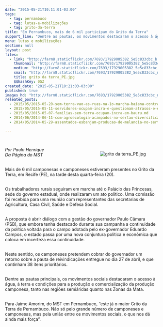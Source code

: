 ```yaml
---
date: "2015-05-21T10:11:01-03:00"
tags:
  - tag: pernambuco
  - tag: lutas-e-mobilizações
  - tag: grito-da-terra
title: "Em Pernambuco, mais de 6 mil participam do Grito da Terra"
support_line: "Dentre as pautas, os movimentos destacaram o acesso à água, à terra e condições para a produção e comercialização da produção camponesa."
menu: lutas e mobilizações
section: null
layout: post
files:
  - link: "http://farm8.staticflickr.com/7693/17929005382_5e5c833cbc_b.jpg"
    thumbnail: "http://farm8.staticflickr.com/7693/17929005382_5e5c833cbc_t.jpg"
    medium: "http://farm8.staticflickr.com/7693/17929005382_5e5c833cbc_z.jpg"
    small: "http://farm8.staticflickr.com/7693/17929005382_5e5c833cbc_n.jpg"
    title: grito da terra_PE.jpg
    $$hashKey: 0GZ
created_date: "2015-05-21T10:21:03-03:00"
published: true
images_hd: "http://farm8.staticflickr.com/7693/17929005382_5e5c833cbc_n.jpg"
releated_posts:
  - 2015/05/2015-05-20-sem-terra-vao-as-ruas-na-1o-marcha-baiana-contra-lgbtfobia.md
  - 2015/05/2015-05-11-servidores-ocupam-incra-e-questionam-atrasos-e-debilidades-na-politica-do-orgao.md
  - 2015/05/2015-05-07-familias-sem-terra-ocupam-incra-em-bauru.md
  - 2014/06/2014-06-11-com-agroecologia-acampados-no-sertao-diversificam-producao-de-alimentos.md
  - 2014/05/2014-05-29-assentados-esbanjam-producao-de-melancia-no-sertao-de-pernambuco.md

---
```

<p>&nbsp;</p>

<figure class="image" style="float:right"><img alt="grito da terra_PE.jpg" src="http://farm8.staticflickr.com/7693/17929005382_5e5c833cbc_b.jpg" />
<figcaption></figcaption>
</figure>

<p><em>Por Paulo Henrique<br />
Da P&aacute;gina do MST</em></p>

<p><br />
Mais de 6 mil camponesas e camponeses estiveram presentes no Grito da Terra, em Recife (PE), na tarde desta quarta-feira (20).</p>

<p><br />
Os trabalhadores rurais seguiram em marcha at&eacute; o Pal&aacute;cio das Princesas, sede do governo estadual, onde realizaram um ato pol&iacute;tico. Uma comiss&atilde;o foi recebida para uma reuni&atilde;o com representantes das secretarias de Agricultura, Casa Civil, Sa&uacute;de e Defesa Social.</p>

<p><br />
A proposta &eacute; abrir di&aacute;logo com a gest&atilde;o do governador Paulo C&acirc;mara (PSB), que embora tenha destacado durante sua campanha a continuidade da pol&iacute;tica voltada para o campo adotada pelo ex-governador Eduardo Campos, o estado passa por uma nova conjuntura pol&iacute;tica e econ&ocirc;mica que coloca em incerteza essa continuidade.</p>

<p><br />
Neste sentido, os camponeses pretendem cobrar do governador um retorno sobre a pauta de reivindica&ccedil;&otilde;es entregue no dia 27 de abril, e que continham 38 itens priorit&aacute;rios.</p>

<p><br />
Dentre as pautas principais, os movimentos sociais destacaram o acesso &agrave; &aacute;gua, &agrave; terra e condi&ccedil;&otilde;es para a produ&ccedil;&atilde;o e comercializa&ccedil;&atilde;o da produ&ccedil;&atilde;o camponesa, tanto nas regi&otilde;es semi&aacute;ridas quanto nas Zonas da Mata.</p>

<p><br />
Para Jaime Amorim, do MST em Pernambuco, &ldquo;este j&aacute; o maior Grito da Terra de Pernambuco. N&atilde;o s&oacute; pelo grande n&uacute;mero de camponeses e camponesas, mas pela uni&atilde;o entre os movimentos sociais, o que nos d&aacute; ainda mais for&ccedil;a&rdquo;.</p>
